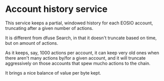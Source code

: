Account history service
=======================

This service keeps a partial, windowed history for each EOSIO account,
truncating after a given number of actions.

It is different from dfuse Search, in that it doesn't truncate based
on time, but on amount of actions.

As it keeps, say, 1000 actions per account, it can keep very old ones
when there aren't many actions by/for a given account, and it will
truncate aggressively on those accounts that spew mucho actions to the
chain.

It brings a nice balance of value per byte kept.

